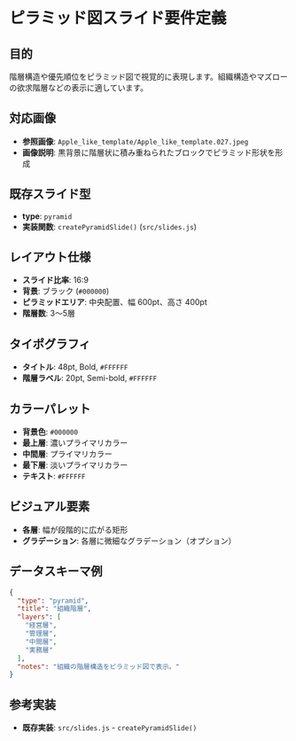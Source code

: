 # ピラミッド図スライド要件定義

## 目的
階層構造や優先順位をピラミッド図で視覚的に表現します。組織構造やマズローの欲求階層などの表示に適しています。

## 対応画像
- **参照画像**: `Apple_like_template/Apple_like_template.027.jpeg`
- **画像説明**: 黒背景に階層状に積み重ねられたブロックでピラミッド形状を形成

## 既存スライド型
- **type**: `pyramid`
- **実装関数**: `createPyramidSlide()` (`src/slides.js`)

## レイアウト仕様
- **スライド比率**: 16:9
- **背景**: ブラック (`#000000`)
- **ピラミッドエリア**: 中央配置、幅 600pt、高さ 400pt
- **階層数**: 3～5層

## タイポグラフィ
- **タイトル**: 48pt, Bold, `#FFFFFF`
- **階層ラベル**: 20pt, Semi-bold, `#FFFFFF`

## カラーパレット
- **背景色**: `#000000`
- **最上層**: 濃いプライマリカラー
- **中間層**: プライマリカラー
- **最下層**: 淡いプライマリカラー
- **テキスト**: `#FFFFFF`

## ビジュアル要素
- **各層**: 幅が段階的に広がる矩形
- **グラデーション**: 各層に微細なグラデーション（オプション）

## データスキーマ例
```json
{
  "type": "pyramid",
  "title": "組織階層",
  "layers": [
    "経営層",
    "管理層",
    "中間層",
    "実務層"
  ],
  "notes": "組織の階層構造をピラミッド図で表示。"
}
```

## 参考実装
- **既存実装**: `src/slides.js` - `createPyramidSlide()`
